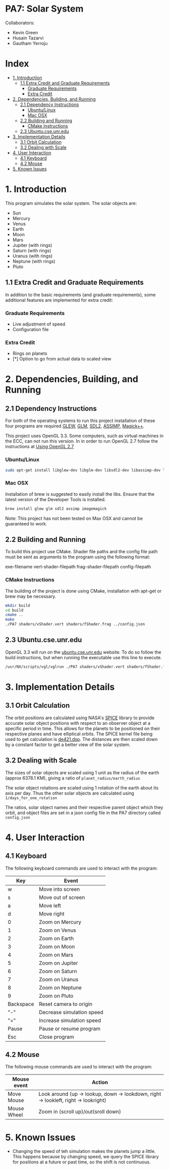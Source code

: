 # PA7: Solar System

Collaborators:

- Kevin Green
- Husain Tazarvi
- Gautham Yerroju

# Index
<!-- TOC updateOnSave:false -->

- [1. Introduction](#1-introduction)
    - [1.1 Extra Credit and Graduate Requirements](#11-extra-credit-and-graduate-requirements)
        - [Graduate Requirements](#graduate-requirements)
        - [Extra Credit](#extra-credit)
- [2. Dependencies, Building, and Running](#2-dependencies-building-and-running)
    - [2.1 Dependency Instructions](#21-dependency-instructions)
        - [Ubuntu/Linux](#ubuntulinux)
        - [Mac OSX](#mac-osx)
    - [2.2 Building and Running](#22-building-and-running)
        - [CMake Instructions](#cmake-instructions)
    - [2.3 Ubuntu.cse.unr.edu](#23-ubuntucseunredu)
- [3. Implementation Details](#3-implementation-details)
    - [3.1 Orbit Calculation](#31-orbit-calculation)
    - [3.2 Dealing with Scale](#32-dealing-with-scale)
- [4. User Interaction](#4-user-interaction)
    - [4.1 Keyboard](#41-keyboard)
    - [4.2 Mouse](#42-mouse)
- [5. Known Issues](#5-known-issues)

<!-- /TOC -->

# 1. Introduction

This program simulates the solar system. The solar objects are:
- Sun
- Mercury
- Venus
- Earth
- Moon
- Mars
- Jupiter (with rings)
- Saturn (with rings)
- Uranus (with rings)
- Neptune (with rings)
- Pluto

## 1.1 Extra Credit and Graduate Requirements

In addition to the basic requirements (and graduate requirements), some additional features are implemented for extra credit:

### Graduate Requirements
- Live adjustment of speed
- Configuration file

### Extra Credit
- Rings on planets
- [*] Option to go from actual data to scaled view

# 2. Dependencies, Building, and Running

## 2.1 Dependency Instructions
For both of the operating systems to run this project installation of these four programs are required [GLEW](http://glew.sourceforge.net/), [GLM](http://glm.g-truc.net/0.9.7/index.html), [SDL2](https://wiki.libsdl.org/Tutorials), [ASSIMP](http://www.assimp.org/lib_html/index.html), [Magick++](http://www.imagemagick.org/Magick++/).

This project uses OpenGL 3.3. Some computers, such as virtual machines in the ECC, can not run this version. In in order to run OpenGL 2.7 follow the instructions at [Using OpenGL 2.7](https://github.com/HPC-Vis/computer-graphics/wiki/Using-OpenGL-2.7)

### Ubuntu/Linux
```bash
sudo apt-get install libglew-dev libglm-dev libsdl2-dev libassimp-dev libmagick++-dev
```

### Mac OSX
Installation of brew is suggested to easily install the libs. Ensure that the latest version of the Developer Tools is installed.
```bash
brew install glew glm sdl2 assimp imagemagick
```
Note: This project has not been tested on Max OSX and cannot be guaranteed to work.

## 2.2 Building and Running
To build this project use CMake. Shader file paths and the config file path must be sent as arguments to the program using the following format:

exe-filename vert-shader-filepath frag-shader-filepath config-filepath

### CMake Instructions
The building of the project is done using CMake, installation with apt-get or brew may be necessary.

```bash
mkdir build
cd build
cmake ..
make
./PA7 shaders/vShader.vert shaders/fShader.frag ../config.json
```

## 2.3 Ubuntu.cse.unr.edu
OpenGL 3.3 will run on the [ubuntu.cse.unr.edu](https://ubuntu.cse.unr.edu/) website. To do so follow the build instructions, but when running the executable use this line to execute.
```bash
/usr/NX/scripts/vgl/vglrun ./PA7 shaders/vShader.vert shaders/fShader.frag models/sun.obj
```

# 3. Implementation Details

## 3.1 Orbit Calculation

The orbit positions are calculated using NASA's [SPICE](https://naif.jpl.nasa.gov/naif/toolkit.html) library to provide accurate solar object positions with respect to an observer object at a specific period in time. This allows for the planets to be positioned on their respective planes and have elliptical orbits. The SPICE kernel file being used to get calculation is [de421.dsp](http://naif.jpl.nasa.gov/pub/naif/generic_kernels/spk/planets/a_old_versions/de421.cmt). The distances are then scaled down by a constant factor to get a better view of the solar system.

## 3.2 Dealing with Scale

The sizes of solar objects are scaled using 1 unit as the radius of the earth (approx 6378.1 KM), giving a ratio of ```planet_radius/earth_radius```

The solar object rotations are scaled using 1 rotation of the earth about its axis per day. Thus the other solar objects are calculated using ```1/days_for_one_rotation```

The ratios, solar object names and their respective parent object which they orbit, and object files are set in a json config file in the PA7 directory called ```config.json```

# 4. User Interaction

## 4.1 Keyboard

The following keyboard commands are used to interact with the program:

|Key|Event|
|---|-----|
|w|Move into screen|
|s|Move out of screen|
|a|Move left|
|d|Move right|
|0|Zoom on Mercury|
|1|Zoom on Venus|
|2|Zoom on Earth|
|3|Zoom on Moon|
|4|Zoom on Mars|
|5|Zoom on Jupiter|
|6|Zoom on Saturn|
|7|Zoom on Uranus|
|8|Zoom on Neptune|
|9|Zoom on Pluto|
|Backspace|Reset camera to origin|
|"-"|Decrease simulation speed|
|"="|Increase simulation speed|
|Pause|Pause or resume program|
|Esc|Close program|

## 4.2 Mouse

The following mouse commands are used to interact with the program:

|Mouse event|Action|
|---|-----|
|Move Mouse|Look around (up -> lookup, down -> lookdown, right -> lookleft, right -> lookright)|
|Mouse Wheel|Zoom in (scroll up)/out(sroll down)|

# 5. Known Issues

- Changing the speed of teh simulation makes the planets jump a little. This happens because by changing speed, we query the SPICE library for positions at a future or past time, so the shift is not continuous.